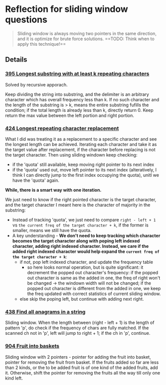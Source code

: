 # Reflection for sliding window questions

> Sliding window is always moving two pointers in the same direction, and it is optimize for brute force solutions. ==TODO: Think when to apply this technique!==


## Details

### [395 Longest substring with at least k repeating characters](395_longest-substring-with-at-least-k-repeating-characters_test.py)

Solved by recursive apporach.

Keep dividing the string into substring, and the delimiter is an arbitrary character which has overall frequency less than k. If no such character and the length of the substring is > k, means the entire substring fufills the condition; if the total length is already less than k, directly return 0. Keep return the max value between the left portion and right portion.

### [424 Longest repeating character replacement](424_longest-repeating-character-replacement_test.py)

What I did was treating it as a replacement to a specific character and see the longest length can be achieved. Iterating each character and take it as the target value after replacement, if the character before replacing is not the target character. Then using sliding windown keep checking:
- if the 'quota' still available, keep moving right pointer to its next index
- if the 'quota' used out, move left pointer to its next index (alteratively, I think I can directly jump to the first index occupying the quota), unitl we have the 'quota' again.

**While, there is a smart way with one iteration.** 

We just need to know if the right pointed character is the target character, and the target character I meant here is the character of majority in the substring:
- Instead of tracking 'quota', we just need to compare `right - left + 1` vs `the current freq of the target character + k`, if the former is smaller, means we still have the quota.
- A key understanding - **We don't need to keep tracking which character becomes the target character along with poping left indexed character, adding right indexed character. Instead, we care if the added right indexed character would help expand the `current freq of the target character + k`**:
    - if not, pop left indexed character, and update the frequency table
        - so here looks normal operation, but is quite significant: it decrement the popped out character's frequency: if the popped out character is same as the added in one, the freq of right won't be changed -> the windown width will not be changed; if the popped out character is different from the added in one, we keep the freq updated with correct statistics of current sliding window.
    - else skip the poping left, but continue with adding next right.

### [438 Find all anagrams in a string](438_find-all-anagrams-in-a-string_test.py)

Sliding window. When the length between (right - left + 1) is the length of pattern 'p', do check if the frequency of chars are fully matched. If the scanned ch not in 'p', left will jump to right + 1; if the ch in 'p', continue.

### [904 Fruit into baskets](904_fruit-into-baskets_test.py)

Sliding window with 2 pointers - pointer for adding the fruit into basket, pointer for removing the fruit from basket. If the fruits added so far are less than 2 kinds, or the to be added fruit is of one kind of the added fruits, add it. Otherwise, shift the pointer for removing the fruits all the way till only one kind left.